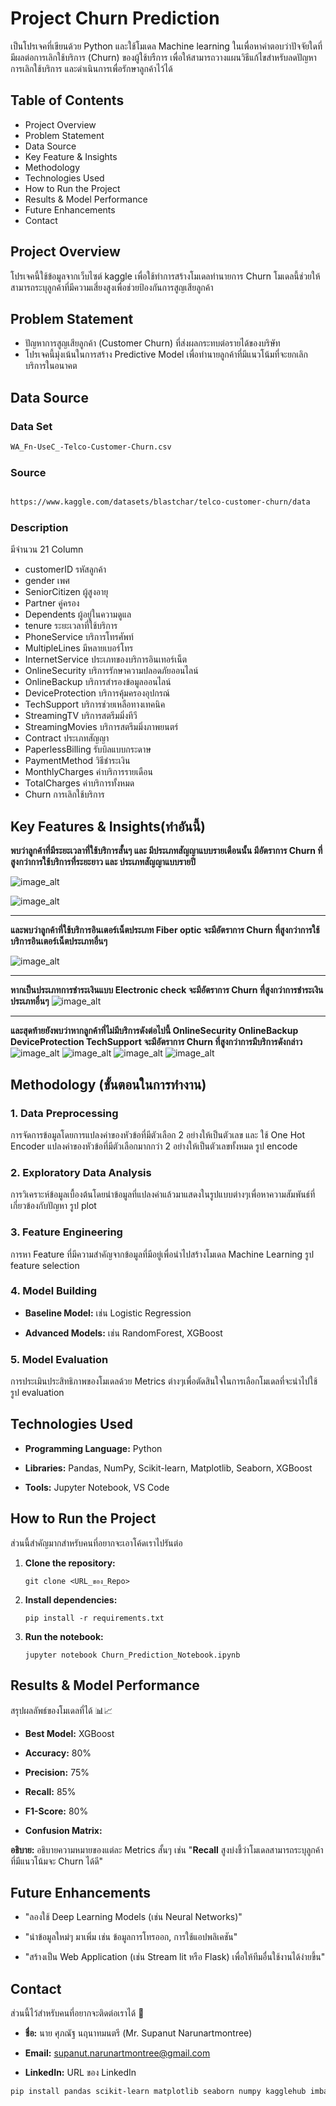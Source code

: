 # Project Churn Prediction 

เป็นโปรเจคที่เขียนด้วย Python และใช้โมเดล Machine learning ในเพื่อหาคำตอบว่าปัจจัยใดที่มีผลต่อการเลิกใช้บริการ (Churn) ของผู้ใช้บรืการ เพื่อให้สามารถวางแผนวิธีแก้ไขสำหรับลดปัญหาการเลิกใช้บริการ และดำเนินการเพื่อรักษาลูกค้าไว้ได้


## Table of Contents
* Project Overview
* Problem Statement
* Data Source
* Key Feature & Insights
* Methodology
* Technologies Used
* How to Run the Project
* Results & Model Performance
* Future Enhancements
* Contact 

## Project Overview
โปรเจคนี้ใช้ข้อมูลจากเว็บไซต์ kaggle เพื่อใช้ทำการสร้างโมเดลทำนายการ Churn โมเดลนี้ช่วยให้สามารถระบุลูกค้าที่มีความเสี่ยงสูงเพื่อช่วยป้องกันการสูญเสียลูกค้า

## Problem Statement
* ปัญหาการสูญเสียลูกค้า (Customer Churn) ที่ส่งผลกระทบต่อรายได้ของบริษัท
* โปรเจคนี้มุ่งเน้นในการสร้าง Predictive Model เพื่อทำนายลูกค้าที่มีแนวโน้มที่จะยกเลิกบริการในอนาคต

## Data Source

### Data Set 
```bash
WA_Fn-UseC_-Telco-Customer-Churn.csv
```


### Source

```bash

https://www.kaggle.com/datasets/blastchar/telco-customer-churn/data

```
### Description 
มีจำนวน 21 Column
* customerID  รหัสลูกค้า
* gender เพศ
* SeniorCitizen ผู้สูงอายุ
* Partner คู่ครอง
* Dependents ผู้อยู่ในความดูแล
* tenure ระยะเวลาที่ใช้บริการ
* PhoneService บริการโทรศัพท์
* MultipleLines มีหลายเบอร์โทร
* InternetService ประเภทของบริการอินเทอร์เน็ต
* OnlineSecurity บริการรักษาความปลอดภัยออนไลน์
* OnlineBackup บริการสำรองข้อมูลออนไลน์
* DeviceProtection บริการคุ้มครองอุปกรณ์
* TechSupport บริการช่วยเหลือทางเทคนิค
* StreamingTV บริการสตรีมมิ่งทีวี
* StreamingMovies บริการสตรีมมิ่งภาพยนตร์
* Contract ประเภทสัญญา
* PaperlessBilling รับบิลแบบกระดาษ
* PaymentMethod วิธีชำระเงิน
* MonthlyCharges ค่าบริการรายเดือน
* TotalCharges ค่าบริการทั้งหมด
* Churn การเลิกใช้บริการ

## Key Features & Insights(ทำอันนี้)

**พบว่าลูกค้าที่มีระยะเวลาที่ใช้บริการสั้นๆ และ มีประเภทสัญญาแบบรายเดือนนั้น มีอัตราการ Churn ที่สูงกว่าการใช้บริการที่ระยะยาว และ ประเภทสัญญาแบบรายปี**

![image_alt](https://github.com/Alanno25/Project-Churn-prediction/blob/2971766ce4764ddf2bfda496f038f5328d999437/tenure%20churn.png)

![image_alt](https://github.com/Alanno25/Project-Churn-prediction/blob/908ac5dd568e85eeb3e518104442876c85b37f50/contract%20Churn.png)

---

**และพบว่าลูกค้าที่ใช้บริการอินเตอร์เน็ตประเภท Fiber optic จะมีอัตราการ Churn ที่สูงกว่าการใช้บริการอินเตอร์เน็ตประเภทอื่นๆ**

![image_alt](https://github.com/Alanno25/Project-Churn-prediction/blob/d4cdf845b2d9243fac286bef1e365081f42f21f6/Internet%20service%20Churn.png)

---
**หากเป็นประเภทการชำระเงินแบบ Electronic check จะมีอัตราการ Churn ที่สูงกว่าการชำระเงินประเภทอื่นๆ**
![image_alt](https://github.com/Alanno25/Project-Churn-prediction/blob/bd553eac3fb885ecf4d69986b4f2fde8a649bba3/payment%20method%20Churn.png)

---

**และสุดท้ายยังพบว่าหากลูกค้าที่ไม่มีบริการดังต่อไปนี้ OnlineSecurity  OnlineBackup DeviceProtection TechSupport จะมีอัตราการ Churn ที่สูงกว่าการมีบริการดังกล่าว**
![image_alt](https://github.com/Alanno25/Project-Churn-prediction/blob/76ed70e98fa7011dfb0103d7c292ea47b0a3c0db/online%20sec%20Churn.png)
![image_alt](https://github.com/Alanno25/Project-Churn-prediction/blob/3cf72d3641705412579d4cca193a8a9e7c633c3f/Online%20backup%20Churn.png)
![image_alt](https://github.com/Alanno25/Project-Churn-prediction/blob/54462b6ea059ffc6bcd992dcb0dc90013a5c9f97/Device%20protect%20Churn.png)
![image_alt](https://github.com/Alanno25/Project-Churn-prediction/blob/6e6c88c4e91dfae825bd4bf1abea1b2608fe3143/Tech%20support%20Churn.png)

## Methodology (ขั้นตอนในการทำงาน)

### 1. Data Preprocessing
การจัดการข้อมูลโดยการแปลงค่าของหัวข้อที่มีตัวเลือก 2 อย่างให้เป็นตัวเลข และ ใช้ One Hot Encoder แปลงค่าของหัวข้อที่มีตัวเลือกมากกว่า 2 อย่างให้เป็นตัวเลขทั้งหมด
รูป encode

### 2. Exploratory Data Analysis 
การวิเคราะห์ข้อมูลเบื้องต้นโดยนำข้อมูลที่แปลงค่าแล้วมาแสดงในรูปแบบต่างๆเพื่อหาความสัมพันธ์ที่เกี่ยวข้องกับปัญหา
รูป plot


### 3. Feature Engineering 
การหา Feature ที่มีความสำคัญจากข้อมูลที่มีอยู่เพื่อนำไปสร้างโมเดล Machine Learning
รูป feature selection 

### 4. Model Building
-   **Baseline Model:** เช่น Logistic Regression
    
-   **Advanced Models:** เช่น RandomForest, XGBoost

### 5. Model Evaluation
การประเมินประสิทธิภาพของโมเดลด้วย Metrics ต่างๆเพื่อตัดสินใจในการเลือกโมเดลที่จะนำไปใช้
รูป evaluation

## Technologies Used

-   **Programming Language:** Python
    
-   **Libraries:** Pandas, NumPy, Scikit-learn, Matplotlib, Seaborn, XGBoost
    
-   **Tools:** Jupyter Notebook, VS Code


## **How to Run the Project**

ส่วนนี้สำคัญมากสำหรับคนที่อยากจะเอาโค้ดเราไปรันต่อ

1.  **Clone the repository:**
    ```
    git clone <URL_ของ_Repo>
    
    ```
    
2.  **Install dependencies:**
    ```
    pip install -r requirements.txt
    
    ```
    
3.  **Run the notebook:**
    ```
    jupyter notebook Churn_Prediction_Notebook.ipynb
    
    ```
## **Results & Model Performance**

สรุปผลลัพธ์ของโมเดลที่ได้ 📊📈

-   **Best Model:** XGBoost
    
-   **Accuracy:** 80%
    
-   **Precision:** 75%
    
-   **Recall:** 85%
    
-   **F1-Score:** 80%
    
-   **Confusion Matrix:**
    

**อธิบาย:** อธิบายความหมายของแต่ละ Metrics สั้นๆ เช่น "**Recall** สูงบ่งชี้ว่าโมเดลสามารถระบุลูกค้าที่มีแนวโน้มจะ Churn ได้ดี"


## Future Enhancements

-   "ลองใช้ Deep Learning Models (เช่น Neural Networks)"
    
-   "นำข้อมูลใหม่ๆ มาเพิ่ม เช่น ข้อมูลการโทรออก, การใช้แอปพลิเคชัน"
    
-   "สร้างเป็น Web Application (เช่น Stream lit หรือ Flask) เพื่อให้ทีมอื่นใช้งานได้ง่ายขึ้น"

## Contact

ส่วนนี้ไว้สำหรับคนที่อยากจะติดต่อเราได้ 📩

-   **ชื่อ:** นาย ศุภณัฐ นฤนาทมนตรี  (Mr. Supanut Narunartmontree)
    
-   **Email:** supanut.narunartmontree@gmail.com
    
-   **LinkedIn:** URL ของ LinkedIn

```bash
pip install pandas scikit-learn matplotlib seaborn numpy kagglehub imbalanced-learn xgboost
```
